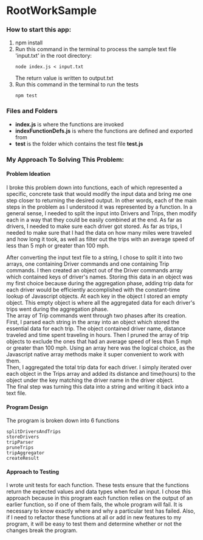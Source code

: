 # RootWorkSample
### How to start this app:
1. npm install
2. Run this command in the terminal to process the
   sample text file 'input.txt' in the  root directory:
   ```
   node index.js < input.txt
   ```
   The return value is written to output.txt
3. Run this command in the terminal to run the tests
   ```
   npm test
   ```
### Files and Folders
* **index.js** is where the functions are invoked
* **indexFunctionDefs.js** is where the functions are defined and exported from
* **test** is the folder which contains the test file **test.js**

### My Approach To Solving This Problem:

#### Problem Ideation
I broke this problem down into functions, each of which represented a specific, concrete task that would modify the input
data and bring me one
step closer to returning the desired output. In other words, each of the main steps in the problem as I understood it was represented by a
function. In a general sense, I needed to split the input into Drivers and Trips, then modify each in a way that they could
be easily combined at the end. As far as drivers, I needed to make sure each driver got stored. As far as trips, I needed to make sure that I had the data on how many miles were traveled and how long it took, as well as filter out the trips with an average speed of less than 5 mph or greater than 100 mph.  

After converting the input text file to a string, I chose to split it into two arrays, one containing Driver commands and one containing Trip commands. I then created an object out of the Driver commands array which contained keys of driver's names. Storing this data in an object was my first choice because during the aggregation phase, adding trip data for each driver would be efficiently accomplished with the constant-time lookup of Javascript objects. At each key in the object I stored an empty object. This empty object is where all the aggregated data for each driver's trips went during the aggregation phase.  
The array of Trip commands went through two phases after its creation. First, I parsed each string in the array into an object which stored the essential data for each trip. The object contained driver name, distance traveled and time spent traveling in hours. Then I pruned the array of trip objects to exclude the ones that had an average speed of less than 5 mph or greater than 100 mph. Using an array here was the logical choice, as the Javascript native array methods make it super convenient to work with them.  
Then, I aggregated the total trip data for each driver. I simply iterated over each object in the Trips array and added its distance and time(hours) to the object under the key matching the driver name in the driver object.  
The final step was turning this data into a string and writing it back into a text file.  


#### Program Design
The program is broken down into 6 functions
```
splitDriversAndTrips
storeDrivers
tripParser
pruneTrips
tripAggregator
createResult
```

#### Approach to Testing
I wrote unit tests for each function. These tests ensure that the functions return the expected values and data types when fed an input. I chose this approach because in this program each function relies on the output of an earlier function, so if one of them fails, the whole program will fail. It is necessary to know exactly where and why a particular test has failed. Also, if I need to refactor these functions at all or add in new features to my program, it will be easy to test them and determine whether or not the changes break the program.
